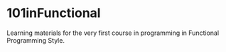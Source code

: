# 101inFunctional
Learning materials for the very first course in programming in Functional Programming Style.
